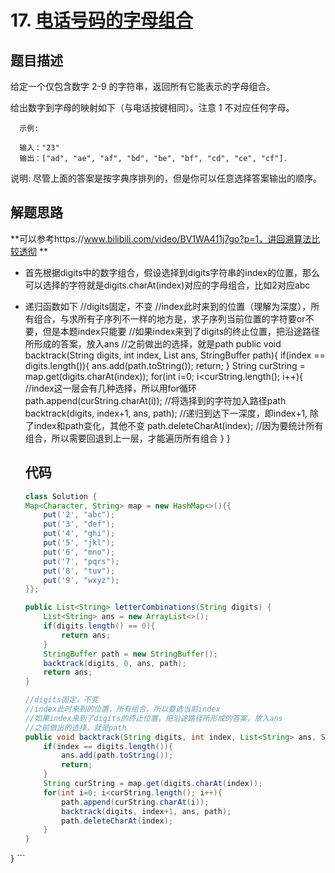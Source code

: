 # 17. [电话号码的字母组合](https://leetcode-cn.com/problems/letter-combinations-of-a-phone-number/)

## 题目描述
给定一个仅包含数字 2-9 的字符串，返回所有它能表示的字母组合。

给出数字到字母的映射如下（与电话按键相同）。注意 1 不对应任何字母。

      示例:

      输入："23"
      输出：["ad", "ae", "af", "bd", "be", "bf", "cd", "ce", "cf"].
说明:
尽管上面的答案是按字典序排列的，但是你可以任意选择答案输出的顺序。

## 解题思路
**可以参考https://www.bilibili.com/video/BV1WA411j7go?p=1，讲回溯算法比较透彻 **

* 首先根据digits中的数字组合，假设选择到digits字符串的index的位置，那么可以选择的字符就是digits.charAt(index)对应的字母组合，比如2对应abc
* 递归函数如下
    //digits固定，不变
    //index此时来到的位置（理解为深度），所有组合，与求所有子序列不一样的地方是，求子序列当前位置的字符要or不要，但是本题index只能要
    //如果index来到了digits的终止位置，把沿途路径所形成的答案，放入ans
    //之前做出的选择，就是path
    public void backtrack(String digits, int index, List<String> ans, StringBuffer path){
        if(index == digits.length()){
            ans.add(path.toString());
            return;
        }
        String curString = map.get(digits.charAt(index));
        for(int i=0; i<curString.length(); i++){             //index这一层会有几种选择，所以用for循环
            path.append(curString.charAt(i));                //将选择到的字符加入路径path
            backtrack(digits, index+1, ans, path);           //递归到达下一深度，即index+1, 除了index和path变化，其他不变
            path.deleteCharAt(index);                        //因为要统计所有组合，所以需要回退到上一层，才能遍历所有组合
        }
    }
    
    ## 代码
    ```java
    class Solution {
    Map<Character, String> map = new HashMap<>(){{
        put('2', "abc");
        put('3', "def");
        put('4', "ghi");
        put('5', "jkl");
        put('6', "mno");
        put('7', "pqrs");
        put('8', "tuv");
        put('9', "wxyz");
    }};

    public List<String> letterCombinations(String digits) {
        List<String> ans = new ArrayList<>();
        if(digits.length() == 0){
            return ans;
        }
        StringBuffer path = new StringBuffer();
        backtrack(digits, 0, ans, path);
        return ans;
    }

    //digits固定，不变
    //index此时来到的位置，所有组合，所以要选当前index
    //如果index来到了digits的终止位置，把沿途路径所形成的答案，放入ans
    //之前做出的选择，就是path
    public void backtrack(String digits, int index, List<String> ans, StringBuffer path){
        if(index == digits.length()){
            ans.add(path.toString());
            return;
        }
        String curString = map.get(digits.charAt(index));
        for(int i=0; i<curString.length(); i++){
            path.append(curString.charAt(i));
            backtrack(digits, index+1, ans, path);
            path.deleteCharAt(index);
        }
    }
}
    ```
